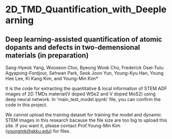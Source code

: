 # 2D_TMD_Quantification_with_Deeplearning

## Deep learning-assisted quantification of atomic dopants and defects in two-demensional materials (in preparation)
 Sang-Hyeok Yang, Wooseon Choi, Byeong Wook Cho, Frederick Osei-Tutu Agyapong-Fordjour, Sehwan Park, Seok Joon Yun, Young-Kyu Han, Young Hee Lee, Ki Kang Kim, and Young-Min Kim*

It is the code for extracting the quantitative & local information of STEM ADF images of 2D TMDs material(V doped WSe2 and V doped MoS2) using deep neural network.
In 'main_test_model.ipynb' file, you can confirm the code in this project.

We cannot upload the training dataset for training the model and dynamic STEM images in this research bacause the file size are too big to upload this site.
If you want it, please contact Prof.Young-Min Kim (youngmk@skku.edu) for files.
